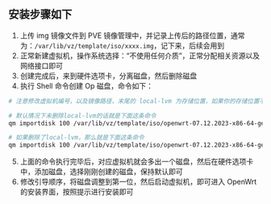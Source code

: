 ## 安装步骤如下

1. 上传 img 镜像文件到 PVE 镜像管理中，并记录上传后的路径位置，通常为：`/var/lib/vz/template/iso/xxxx.img`，记下来，后续会用到
2. 正常新建虚拟机，操作系统选择：“不使用任何介质”，正常分配相关资源以及网络接口即可
3. 创建完成后，来到硬件选项卡，分离磁盘，然后删除磁盘
4. 执行 Shell 命令创建 Op 磁盘，命令如下：

```bash
# 注意修改虚拟机编号，以及镜像路径，末尾的 local-lvm 为存储位置，如果你的存储位置不是 local-lvm，请修改

# 默认情况下未删除local-lvm的话就是下面这条命令
qm importdisk 100 /var/lib/vz/template/iso/openwrt-07.12.2023-x86-64-generic-squashfs-combined.img local-lvm

# 如果删除了local-lvm，那么就是下面这条命令
qm importdisk 100 /var/lib/vz/template/iso/openwrt-07.12.2023-x86-64-generic-squashfs-combined.img local
```

5. 上面的命令执行完毕后，对应虚拟机就会多出一个磁盘，然后在硬件选项卡中，添加磁盘，选择刚刚创建的磁盘，保持默认即可
6. 修改引导顺序，将磁盘调整到第一位，然后启动虚拟机，即可进入 OpenWrt 的安装界面，按照提示进行安装即可
